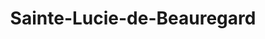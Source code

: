 ---
title: Sainte-Lucie-de-Beauregard
url: /sainte-lucie-de-beauregard/
latitude: 46.737
longitude: -70.024
---